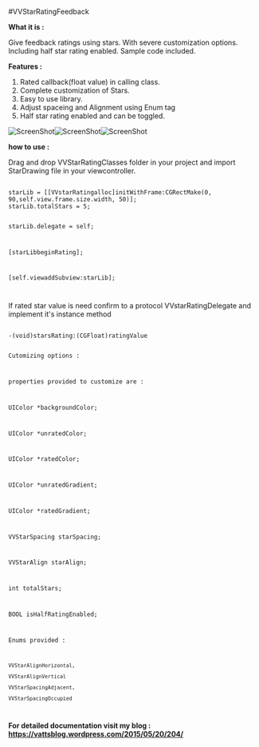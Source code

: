 #VVStarRatingFeedback

<b>What it is :</b>

Give feedback ratings using stars. With severe customization options. Including half star rating enabled. Sample code included.

<b>Features :</b>

1. Rated callback(float value) in calling class.
2. Complete customization of Stars.
3. Easy to use library.
4. Adjust spaceing and Alignment using Enum tag
5. Half star rating enabled and can be toggled.

<img src="https://vattsblog.files.wordpress.com/2015/05/screen-shot-2015-05-20-at-4-53-37-pm.png" alt="ScreenShot"><img src="https://vattsblog.files.wordpress.com/2015/05/screen-shot-2015-05-20-at-4-53-45-pm.png" alt="ScreenShot"><img src="https://vattsblog.files.wordpress.com/2015/05/screen-shot-2015-05-20-at-4-53-51-pm.png" alt="ScreenShot">



<b>how to use : </b>

Drag and drop VVStarRatingClasses folder in your project and import StarDrawing file in your viewcontroller.

<code>
starLib = [[VVstarRatingalloc]initWithFrame:CGRectMake(0, 90,self.view.frame.size.width, 50)];   
starLib.totalStars = 5;

starLib.delegate = self;

[starLibbeginRating];

[self.viewaddSubview:starLib];

</code>

If rated star value is need confirm to a protocol VVstarRatingDelegate and implement it's instance method

<code>
-(void)starsRating:(CGFloat)ratingValue

Cutomizing options : 

properties provided to customize are : 

UIColor *backgroundColor;

UIColor *unratedColor;

UIColor *ratedColor;

UIColor *unratedGradient;

UIColor *ratedGradient;

VVStarSpacing starSpacing;

VVStarAlign starAlign;

int totalStars;

BOOL isHalfRatingEnabled;

Enums provided : 

    VVStarAlignHorizontal,

    VVStarAlignVertical

    VVStarSpacingAdjacent,

    VVStarSpacingOccupied
</code>


<b>For detailed documentation visit my blog : https://vattsblog.wordpress.com/2015/05/20/204/</b>
